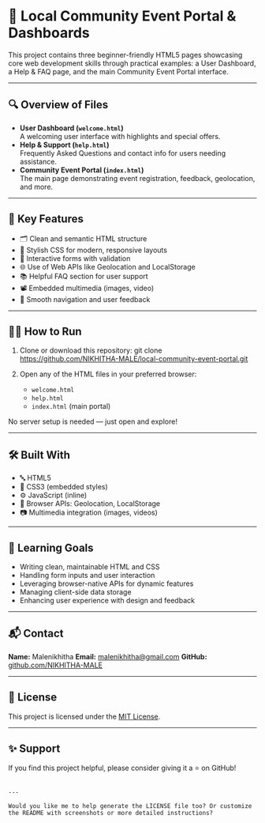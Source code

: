 
# 🌟 Local Community Event Portal & Dashboards

This project contains three beginner-friendly HTML5 pages showcasing core web development skills through practical examples: a User Dashboard, a Help & FAQ page, and the main Community Event Portal interface.

---

## 🔍 Overview of Files

- **User Dashboard (`welcome.html`)**  
  A welcoming user interface with highlights and special offers.  
- **Help & Support (`help.html`)**  
  Frequently Asked Questions and contact info for users needing assistance.  
- **Community Event Portal (`index.html`)**  
  The main page demonstrating event registration, feedback, geolocation, and more.

---

## 🚩 Key Features

- 🗂️ Clean and semantic HTML structure  
- 🎨 Stylish CSS for modern, responsive layouts  
- 📝 Interactive forms with validation  
- 🌐 Use of Web APIs like Geolocation and LocalStorage  
- 📚 Helpful FAQ section for user support  
- 📽️ Embedded multimedia (images, video)  
- 🔄 Smooth navigation and user feedback  

---

## 🏃‍♂️ How to Run

1. Clone or download this repository:
   git clone https://github.com/NIKHITHA-MALE/local-community-event-portal.git

2. Open any of the HTML files in your preferred browser:

   * `welcome.html`
   * `help.html`
   * `index.html` (main portal)

No server setup is needed — just open and explore!

---

## 🛠️ Built With

* 🔤 HTML5
* 🎨 CSS3 (embedded styles)
* ⚙️ JavaScript (inline)
* 📡 Browser APIs: Geolocation, LocalStorage
* 📷 Multimedia integration (images, videos)

---

## 🎯 Learning Goals

* Writing clean, maintainable HTML and CSS
* Handling form inputs and user interaction
* Leveraging browser-native APIs for dynamic features
* Managing client-side data storage
* Enhancing user experience with design and feedback

---

## 📬 Contact

**Name:** Malenikhitha
**Email:** [malenikhitha@gmail.com](mailto:malenikhitha@gmail.com)
**GitHub:** [github.com/NIKHITHA-MALE](https://github.com/NIKHITHA-MALE)

---

## 📜 License

This project is licensed under the [MIT License](LICENSE).

---

## ✨ Support

If you find this project helpful, please consider giving it a ⭐ on GitHub!

```

---

Would you like me to help generate the LICENSE file too? Or customize the README with screenshots or more detailed instructions?
```
